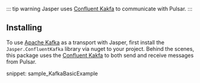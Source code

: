 <!--title:Apache Kafka Transport-->

::: tip warning
Jasper uses [Confluent Kakfa](https://github.com/confluentinc/confluent-kafka-dotnet) to communicate with Pulsar.
:::

## Installing

To use [Apache Kafka](https://kafka.apache.org/) as a transport with Jasper, first install the `Jasper.ConfluentKafka` library via nuget to your project. Behind the scenes, this package uses the [Confluent Kakfa](https://github.com/confluentinc/confluent-kafka-dotnet) to both send and receive messages from Pulsar.

snippet: sample_KafkaBasicExample
